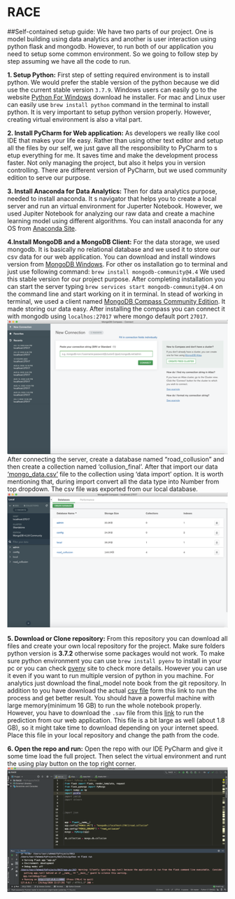 # RACE
##Self-contained setup guide:
We have two parts of our project. One is model building using data analytics and another is user interaction using python flask and mongodb. However, to run both of our application you need to setup some common environment. So we going to follow step by step assuming we have all the code to run.

**1.	Setup Python:** First step of setting required environment is to install python. 
We would prefer the stable version of the python because we did use the current stable version `3.7.9`. Windows users can easily go 
to the website [Python For Windows](https://www.python.org/downloads/windows) download he installer. For mac and Linux user 
can easily use 
`brew install python` 
command in the terminal to install python. It is very important to setup python version properly. However, creating virtual environment
is also a vital part. 

**2.	Install PyCharm for Web application:** As developers we really like cool 
IDE that makes your life easy. Rather than using other text editor and setup 
all the files by our self, we just gave all the responsibility to PyCharm to s
etup everything for me. It saves time and make the development process faster. 
Not only managing the project, but also it helps you in version controlling. 
There are different version of PyCharm, but we used community edition to serve our purpose.


**3. Install Anaconda for Data Analytics:** Then for data analytics purpose, needed to install anaconda. It s navigator that helps you to create a 
local server and run an virtual environment for Juperter Notebook. However, we used Jupiter Notebook for analyzing our raw data and create a machine learning model
using different algorithms. You can install anaconda for any OS from [Anaconda Site](https://www.anaconda.com/products/individual). 

**4.Install MongoDB and a MongoDB Client:** For the data storage, we used mongodb. It is basically no relational database and we used it to store our csv 
data for our web application. You can download and install windows version from [MongoDB Windows]( https://docs.mongodb.com/manual/tutorial/install-mongodb-on-windows/). For other os installation go to terminal and just use following command:
`brew install mongodb-community@4.4`
We used this stable version for our project purpose. After completing installation you can start the server typing ` brew services start mongodb-community@4.4 ` on the command line and start working on it in terminal.
In stead of working in terminal, we used a client named [MongoDB Compass Community Edition]( https://www.mongodb.com/try/download/compass). It made storing our data easy. After installing the compass you can connect it with mongodb using `localhos:27017` where mongo default port `27017`. 
![mongo1](https://github.com/tasrif60/RACE/blob/master/readme_images/mongo1.png)
After connecting the server, create a database named “road_collusion” and then create a collection named ‘collusion_final’. After that import our data [‘mongo_data.csv’](https://www.dropbox.com/s/36nu3yfjeu108js/mongo_data.csv?dl=0) file to the collection using ‘data import’ option. It is worth mentioning that, during import convert all the data type into Number from top dropdown. The csv file was exported from our local database. 
![mongo1](https://github.com/tasrif60/RACE/blob/master/readme_images/mongo2.png)


**5.	Download or Clone repository:** From this repository you can download all files and create your own local repository for the project. 
Make sure folders python version is **3.7.2** otherwise some packages would not work. To make sure python environment you can use `brew install pyenv` to 
install in your pc or you can check [pyenv]( https://github.com/pyenv/pyenv/wiki) site to check more details. However you can use it even if you want to 
run multiple version of python in you machine. For analytics just download the final_model note book from the git repository. In addition to you have download the actual [csv file](https://www.dropbox.com/s/tksbkn4wvek92by/NCDB_1999_to_2017.csv?dl=0) form this link to run the process and get better result. You should have a powerful machine with large memory(minimum 16 GB) to run the whole notebook properly. However, you have to download the `.sav` file from this [link]() to run the prediction from our web application. This file is a bit large as well (about 1.8 GB), so it might take time to download depending on your internet speed. Place this file in your local repository and change the path from the code.


**6.	Open the repo and run:** Open the repo with our IDE PyCharm and  give it some time load the full project. 
Then select the virtual environment and runt the using play button on the top right corner. 
![mongo1](https://github.com/tasrif60/RACE/blob/master/readme_images/pycharm1.png)


